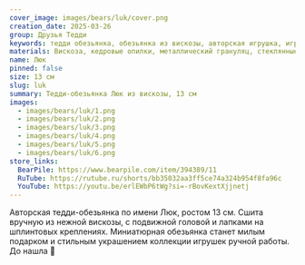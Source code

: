 ```yaml
---
cover_image: images/bears/luk/cover.png
creation_date: 2025-03-26
group: Друзья Тедди
keywords: тедди обезьянка, обезьянка из вискозы, авторская игрушка, игрушка ручной работы, коллекционная обезьянка, тедди игрушка, миниатюрная игрушка, мягкая игрушка, подарок ручной работы, коллекция тедди
materials: Вискоза, кедровые опилки, металлический грануляц, стеклянные глаза 
name: Люк
pinned: false
size: 13 см
slug: luk
summary: Тедди-обезьянка Люк из вискозы, 13 см
images:
  - images/bears/luk/1.png
  - images/bears/luk/2.png
  - images/bears/luk/3.png
  - images/bears/luk/4.png
  - images/bears/luk/5.png
  - images/bears/luk/6.png
store_links:
  BearPile: https://www.bearpile.com/item/394389/11
  RuTube: https://rutube.ru/shorts/bb35032aa3ff5ce74a324b954f8fa96c
  YouTube: https://youtu.be/erlEWbP6tWg?si=-rBovKextXjjnetj
---
```

Авторская тедди-обезьянка по имени Люк, ростом 13 см. Сшита вручную из нежной вискозы, с подвижной головой и лапками на шплинтовых креплениях. Миниатюрная обезьянка станет милым подарком и стильным украшением коллекции игрушек ручной работы.
До нашла 🏡
